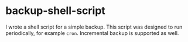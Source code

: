 # backup-shell-script

I wrote a shell script for a simple backup. This script was designed to run periodically, for example <code>cron</code>. 
Incremental backup is supported as well. 
